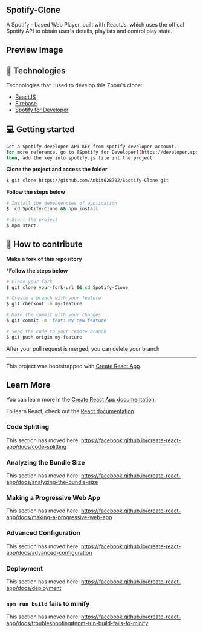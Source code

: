 ## Spotify-Clone
A Spotify - based Web Player, built with ReactJs, which uses the offical Spotify API to obtain user's details, playlists and control play state.

## Preview Image


## 🚀 Technologies

Technologies that I used to develop this Zoom's clone:
* [ReactJS](https://reactjs.org)
* [Firebase](https://firebase.google.com/docs)
* [Spotify for Developer](https://developer.spotify.com/documentation/)

## 💻 Getting started
```bash
Get a Spotify developer API KEY from spotify developer account.
for more reference, go to [Spotify for Developer](https://developer.spotify.com/documentation/web-api/)
then, add the key into spotify.js file int the project
```

**Clone the project and access the folder**

```bash
$ git clone https://github.com/Ankit628792/Spotify-Clone.git
```

**Follow the steps below**

```bash
# Install the dependencies of application
$  cd Spotify-Clone && npm install

# Start the project
$ npm start
```

## 🤔 How to contribute

**Make a fork of this repository**

***Follow the steps below**

```bash
# Clone your fork
$ git clone your-fork-url && cd Spotify-Clone

# Create a branch with your feature
$ git checkout -b my-feature

# Make the commit with your changes
$ git commit -m 'feat: My new feature'

# Send the code to your remote branch
$ git push origin my-feature
```

After your pull request is merged, you can delete your branch

---

This project was bootstrapped with [Create React App](https://github.com/facebook/create-react-app).


## Learn More

You can learn more in the [Create React App documentation](https://facebook.github.io/create-react-app/docs/getting-started).

To learn React, check out the [React documentation](https://reactjs.org/).

### Code Splitting

This section has moved here: https://facebook.github.io/create-react-app/docs/code-splitting

### Analyzing the Bundle Size

This section has moved here: https://facebook.github.io/create-react-app/docs/analyzing-the-bundle-size

### Making a Progressive Web App

This section has moved here: https://facebook.github.io/create-react-app/docs/making-a-progressive-web-app

### Advanced Configuration

This section has moved here: https://facebook.github.io/create-react-app/docs/advanced-configuration

### Deployment

This section has moved here: https://facebook.github.io/create-react-app/docs/deployment

### `npm run build` fails to minify

This section has moved here: https://facebook.github.io/create-react-app/docs/troubleshooting#npm-run-build-fails-to-minify
